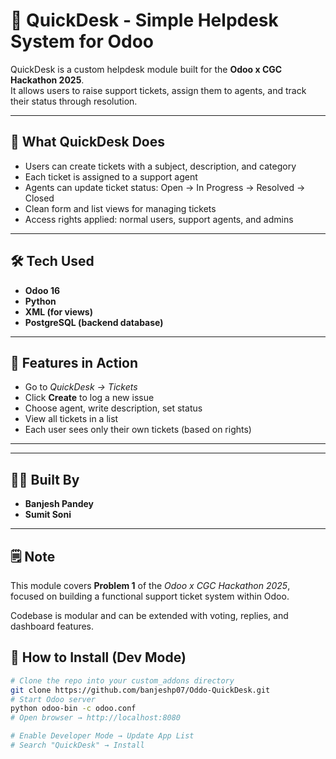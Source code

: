 # 📮 QuickDesk - Simple Helpdesk System for Odoo

QuickDesk is a custom helpdesk module built for the **Odoo x CGC Hackathon 2025**.  
It allows users to raise support tickets, assign them to agents, and track their status through resolution.

---

## 🎯 What QuickDesk Does

- Users can create tickets with a subject, description, and category
- Each ticket is assigned to a support agent
- Agents can update ticket status: Open → In Progress → Resolved → Closed
- Clean form and list views for managing tickets
- Access rights applied: normal users, support agents, and admins

---

## 🛠️ Tech Used

- **Odoo 16**
- **Python**
- **XML (for views)**
- **PostgreSQL (backend database)**

---





## 📸 Features in Action

- Go to *QuickDesk → Tickets*
- Click **Create** to log a new issue
- Choose agent, write description, set status
- View all tickets in a list
- Each user sees only their own tickets (based on rights)

---

---

## 👨‍💻 Built By

- **Banjesh Pandey**
- **Sumit Soni**

---

## 🗒️ Note

This module covers **Problem 1** of the *Odoo x CGC Hackathon 2025*, focused on building a functional support ticket system within Odoo.

Codebase is modular and can be extended with voting, replies, and dashboard features.


## 🔧 How to Install (Dev Mode)

```bash
# Clone the repo into your custom_addons directory
git clone https://github.com/banjeshp07/Oddo-QuickDesk.git
# Start Odoo server
python odoo-bin -c odoo.conf
# Open browser → http://localhost:8080

# Enable Developer Mode → Update App List
# Search "QuickDesk" → Install
